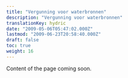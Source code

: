 ```yaml
---
title: "Vergunning voor waterbronnen"
description: "Vergunning voor waterbronnen"
translationKey: hydric
date: "2009-05-06T05:47:02.000Z"
lastmod: "2009-06-23T20:58:40.000Z"
draft: false
toc: true
weight: 16
---
```


Content of the page coming soon.
